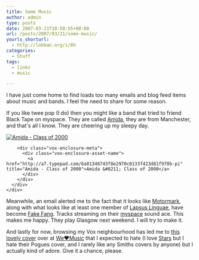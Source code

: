 ```yaml
---
title: Some Music
author: admin
type: posts
date: 2007-03-21T18:58:55+00:00
url: /posts/2007/03/21/some-music/
yourls_shorturl:
  - http://lobban.org/i/8h
categories:
  - Stuff
tags:
  - links
  - music

---
```

I have just come home to find loads too many emails and blog feed items about music and bands. I feel the need to share for some reason. 

If you like twee pop (I do) then you might like a band that tried to friend Black Tape on myspace. They are called <span class="nametext"><a href="http://www.myspace.com/amidaband">Amida</a>, they are from Manchester, and that's all </span>I know. They are cheering up my sleepy day.

<div class="vox-enclosure vox-enclosure-center vox-enclosure-small vox-audio-enclosure">
  <div class="vox-enclosure-inner">
    <div class="vox-enclosure-list">
      <div class="vox-enclosure-item vox-audio-asset vox-last">
        <div class="vox-enclosure-image">
          <a href="http://a7.typepad.com/6a01348743f8e2970c0133f423d81f970b-pi" title="Click to play “Amida - Class of 2000”"><span class="vox-asset-overlay"></span><img alt="Amida - Class of 2000" class="asset asset-image at-xid-6a01348743f8e2970c0133f423d81f970b" src="http://a7.typepad.com/6a01348743f8e2970c0133f423d81f970b-120pi" /></a>
        </div>
        
        <div class="vox-enclosure-meta">
          <div class="vox-enclosure-asset-name">
            <a href="http://a7.typepad.com/6a01348743f8e2970c0133f423d81f970b-pi" title="Amida - Class of 2000">Amida &#8211; Class of 2000</a>
          </div>
        </div>
      </div>
    </div>
  </div>
</div>



<div>
  Meanwhile, an email alerted me to the fact that it looks like <a href="http://en.wikipedia.org/wiki/Motormark">Motormark</a>, along with what looks like at least one member of <a href="http://www.lapsuslinguae.co.uk/">Lapsus Linguae</a>, have become <a href="http://www.fakefang.com/">Fake Fang</a>. Tracks streaming on their <a href="http://www.myspace.com/fakefang">myspace</a> sound ace. This makes me happy. They play Glasgow next weekend. I will try to make it.</p> 
  
  <p>
    And lastly for now, browsing my Vox neighbourhood has led me to <a href="http://successlessness.vox.com/library/post/stars-this-charming-man.html">this lovely cover</a> over at <a class="enclosure-inline-user" href="http://weheartmusic.vox.com/">We♥Music</a> that I expected to hate (I love <a href="http://www.arts-crafts.ca/stars/">Stars</a> but I hate their Pogues cover, and I rarely like any Smiths covers by anyone) but I actually kind of adore. Give it a chance, please.</div>
  </p>
